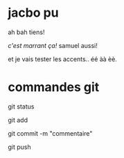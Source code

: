 # jacbo pu
 ah bah tiens!



*c'est marrant ça!* samuel aussi!

et je vais tester les accents.. éé àà èè.


# commandes git

git status


git add

git commit -m "commentaire"

git push